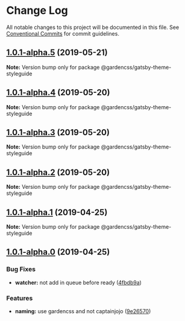 # Change Log

All notable changes to this project will be documented in this file.
See [Conventional Commits](https://conventionalcommits.org) for commit guidelines.

## [1.0.1-alpha.5](https://github.com/adeo/design-system--front-end/compare/v1.0.1-alpha.4...v1.0.1-alpha.5) (2019-05-21)

**Note:** Version bump only for package @gardencss/gatsby-theme-styleguide





## [1.0.1-alpha.4](https://github.com/adeo/design-system--front-end/compare/v0.0.12...v1.0.1-alpha.4) (2019-05-20)

**Note:** Version bump only for package @gardencss/gatsby-theme-styleguide





## [1.0.1-alpha.3](https://github.com/adeo/design-system--front-end/compare/v0.0.12...v1.0.1-alpha.3) (2019-05-20)

**Note:** Version bump only for package @gardencss/gatsby-theme-styleguide





## [1.0.1-alpha.2](https://github.com/adeo/design-system--front-end/compare/v0.0.12...v1.0.1-alpha.2) (2019-05-20)

**Note:** Version bump only for package @gardencss/gatsby-theme-styleguide





## [1.0.1-alpha.1](https://github.com/adeo/design-system--styleguide/compare/v1.0.1-alpha.0...v1.0.1-alpha.1) (2019-04-25)

**Note:** Version bump only for package @gardencss/gatsby-theme-styleguide





## [1.0.1-alpha.0](https://github.com/adeo/design-system--styleguide/compare/v0.0.11...v1.0.1-alpha.0) (2019-04-25)


### Bug Fixes

* **watcher:** not add in queue before ready ([4fbdb9a](https://github.com/adeo/design-system--styleguide/commit/4fbdb9a))


### Features

* **naming:** use gardencss and not captainjojo ([9e26570](https://github.com/adeo/design-system--styleguide/commit/9e26570))
